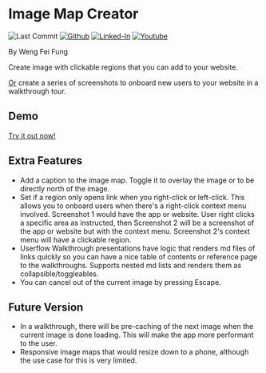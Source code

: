 # Image Map Creator

![Last Commit](https://img.shields.io/github/last-commit/Siphon880gh/image-map-creator/main)
<a target="_blank" href="https://github.com/Siphon880gh" rel="nofollow"><img src="https://img.shields.io/badge/GitHub--blue?style=social&logo=GitHub" alt="Github" data-canonical-src="https://img.shields.io/badge/GitHub--blue?style=social&logo=GitHub" style="max-width:8.5ch;"></a>
<a target="_blank" href="https://www.linkedin.com/in/weng-fung/" rel="nofollow"><img src="https://img.shields.io/badge/LinkedIn-blue?style=flat&logo=linkedin&labelColor=blue" alt="Linked-In" data-canonical-src="https://img.shields.io/badge/LinkedIn-blue?style=flat&amp;logo=linkedin&amp;labelColor=blue" style="max-width:10ch;"></a>
<a target="_blank" href="https://www.youtube.com/@WayneTeachesCode/" rel="nofollow"><img src="https://img.shields.io/badge/Youtube-red?style=flat&logo=youtube&labelColor=red" alt="Youtube" data-canonical-src="https://img.shields.io/badge/Youtube-red?style=flat&amp;logo=youtube&amp;labelColor=red" style="max-width:10ch;"></a>


By Weng Fei Fung

Create image with clickable regions that you can add to your website.

<u>Or</u> create a series of screenshots to onboard new users to your website in a walkthrough tour.

## Demo

[Try it out now!](https://wengindustries.com/app/image-map-creator)


## Extra Features

- Add a caption to the image map. Toggle it to overlay the image or to be directly north of the image.
- Set if a region only opens link when you right-click or left-click. 
This allows you to onboard users when there's a right-click context menu involved. Screenshot 1 would have the app or website. User right clicks a specific area as instructed, then Screenshot 2 will be a screenshot of the app or website but with the context menu. Screenshot 2's context menu will have a clickable region.
- Userflow Walkthrough presentations have logic that renders md files of links quickly so you can have a nice table of contents or reference page to the walkthroughs. Supports nested md lists and renders them as collapsible/toggleables.
- You can cancel out of the current image by pressing Escape.

## Future Version

- In a walkthrough, there will be pre-caching of the next image when the current image is done loading. This will make the app more performant to the user.
- Responsive image maps that would resize down to a phone, although the use case for this is very limited.
